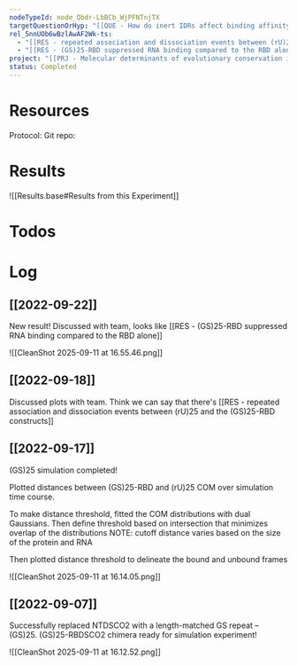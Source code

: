 ```yaml
---
nodeTypeId: node_Qbdr-LbBCb_WjPFNTnjTX
targetQuestionOrHyp: "[[QUE - How do inert IDRs affect binding affinity?]]"
rel_5nnUOb6wBzlAwAF2Wk-ts:
  - "[[RES - repeated association and dissociation events between (rU)25 and the (GS)25-RBD constructs.md]]"
  - "[[RES - (GS)25-RBD suppressed RNA binding compared to the RBD alone.md]]"
project: "[[PRJ - Molecular determinants of evolutionary conservation in disordered protein regions]]"
status: Completed
---
```

# Resources

Protocol:
Git repo:
# Results

![[Results.base#Results from this Experiment]]
# Todos

# Log

## [[2022-09-22]]

New result! Discussed with team, looks like [[RES - (GS)25-RBD suppressed RNA binding compared to the RBD alone]]

![[CleanShot 2025-09-11 at 16.55.46.png]]

## [[2022-09-18]]

Discussed plots with team. Think we can say that there's [[RES - repeated association and dissociation events between (rU)25 and the (GS)25-RBD constructs]]

## [[2022-09-17]]

(GS)25 simulation completed! 

Plotted distances between (GS)25-RBD and (rU)25 COM over simulation time course.

To make distance threshold, fitted the COM distributions with dual Gaussians.
Then define threshold based on intersection that minimizes overlap of the distributions
NOTE: cutoff distance varies based on the size of the protein and RNA

Then plotted distance threshold to delineate the bound and unbound frames

![[CleanShot 2025-09-11 at 16.14.05.png]]
## [[2022-09-07]]

Successfully replaced NTDSCO2 with a length-matched GS repeat – (GS)25. (GS)25-RBDSCO2 chimera ready for simulation experiment!

![[CleanShot 2025-09-11 at 16.12.52.png]]
